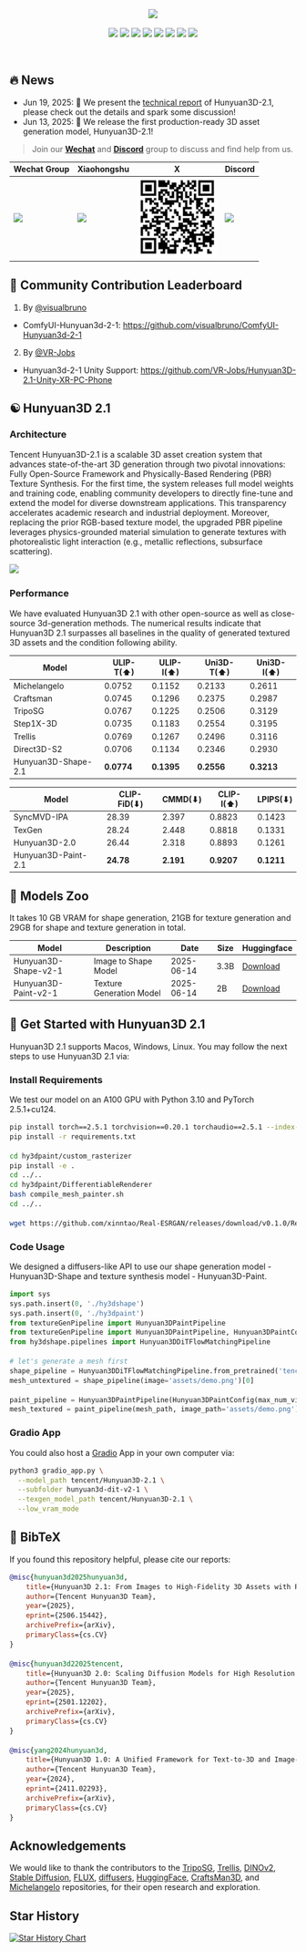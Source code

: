 
<p align="center">
  <img src="assets/images/teaser.jpg">
</p>


<div align="center">
  <a href=https://3d.hunyuan.tencent.com target="_blank"><img src=https://img.shields.io/badge/Official%20Site-333399.svg?logo=homepage height=22px></a>
  <a href=https://huggingface.co/spaces/tencent/Hunyuan3D-2.1  target="_blank"><img src=https://img.shields.io/badge/%F0%9F%A4%97%20Demo-276cb4.svg height=22px></a>
  <a href=https://huggingface.co/tencent/Hunyuan3D-2.1 target="_blank"><img src=https://img.shields.io/badge/%F0%9F%A4%97%20Models-d96902.svg height=22px></a>
  <a href=https://3d-models.hunyuan.tencent.com/ target="_blank"><img src= https://img.shields.io/badge/Page-bb8a2e.svg?logo=github height=22px></a>
  <a href=https://discord.gg/dNBrdrGGMa target="_blank"><img src= https://img.shields.io/badge/Discord-white.svg?logo=discord height=22px></a>
  <a href=https://arxiv.org/pdf/2506.15442 target="_blank"><img src=https://img.shields.io/badge/Report-b5212f.svg?logo=arxiv height=22px></a>
  <a href=https://x.com/TencentHunyuan target="_blank"><img src=https://img.shields.io/badge/Hunyuan-black.svg?logo=x height=22px></a>
 <a href="#community-resources" target="_blank"><img src=https://img.shields.io/badge/Community-lavender.svg?logo=homeassistantcommunitystore height=22px></a>
</div>

[//]: # (  <a href=# target="_blank"><img src=https://img.shields.io/badge/Report-b5212f.svg?logo=arxiv height=22px></a>)

[//]: # (  <a href=# target="_blank"><img src= https://img.shields.io/badge/Colab-8f2628.svg?logo=googlecolab height=22px></a>)

[//]: # (  <a href="#"><img alt="PyPI - Downloads" src="https://img.shields.io/pypi/v/mulankit?logo=pypi"  height=22px></a>)
<br>

## 🔥 News

- Jun 19, 2025: 👋 We present the [technical report](https://arxiv.org/pdf/2506.15442) of Hunyuan3D-2.1, please check out the details and spark some discussion!
- Jun 13, 2025: 🤗 We release the first production-ready 3D asset generation model, Hunyuan3D-2.1!

> Join our **[Wechat](#)** and **[Discord](https://discord.gg/dNBrdrGGMa)** group to discuss and find help from us.

| Wechat Group                                     | Xiaohongshu                                           | X                                           | Discord                                           |
|--------------------------------------------------|-------------------------------------------------------|---------------------------------------------|---------------------------------------------------|
| <img src="assets/qrcode/wechat.png"  height=140> | <img src="assets/qrcode/xiaohongshu.png"  height=140> | <img src="assets/qrcode/x.png"  height=140> | <img src="assets/qrcode/discord.png"  height=140> |        

## 🤗 Community Contribution Leaderboard
1. By [@visualbruno](https://github.com/visualbruno)
  - ComfyUI-Hunyuan3d-2-1: https://github.com/visualbruno/ComfyUI-Hunyuan3d-2-1
2. By [@VR-Jobs](https://github.com/VR-Jobs)
  - Hunyuan3d-2-1 Unity Support: https://github.com/VR-Jobs/Hunyuan3D-2.1-Unity-XR-PC-Phone

## ☯️ **Hunyuan3D 2.1**

### Architecture

Tencent Hunyuan3D-2.1 is a scalable 3D asset creation system that advances state-of-the-art 3D generation through two pivotal innovations: Fully Open-Source Framework and  Physically-Based Rendering (PBR) Texture Synthesis. For the first time, the system releases full model weights and training code, enabling community developers to directly fine-tune and extend the model for diverse downstream applications. This transparency accelerates academic research and industrial deployment. Moreover, replacing the prior RGB-based texture model, the upgraded PBR pipeline leverages  physics-grounded material simulation  to generate textures with photorealistic light interaction (e.g., metallic reflections, subsurface scattering).

<p align="left">
  <img src="assets/images/pipeline.png">
</p>

### Performance

We have evaluated Hunyuan3D 2.1 with other open-source as well as close-source 3d-generation methods.
The numerical results indicate that Hunyuan3D 2.1 surpasses all baselines in the quality of generated textured 3D assets
and the condition following ability.

| Model                   | ULIP-T(⬆)   | ULIP-I(⬆) | Uni3D-T(⬆)      | Uni3D-I(⬆) |
|-------------------------|-----------|-------------|-------------|---------------|
| Michelangelo  | 0.0752     | 0.1152      | 0.2133     | 0.2611         |
| Craftsman | 0.0745     | 0.1296      | 0.2375     | 0.2987         |
| TripoSG | 0.0767     | 0.1225      | 0.2506     | 0.3129       |
| Step1X-3D | 0.0735     | 0.1183      | 0.2554     | 0.3195         |
| Trellis | 0.0769     | 0.1267      | 0.2496     | 0.3116         |
| Direct3D-S2 | 0.0706     | 0.1134      | 0.2346     | 0.2930         |
| Hunyuan3D-Shape-2.1           | **0.0774** | **0.1395**  | **0.2556** | **0.3213** |


| Model                   | CLIP-FiD(⬇)   | CMMD(⬇) | CLIP-I(⬆)      | LPIPS(⬇) |
|-------------------------|-----------|-------------|-------------|---------------|
| SyncMVD-IPA  | 28.39     | 2.397      | 0.8823     | 0.1423         |
| TexGen | 28.24     | 2.448      | 0.8818     | 0.1331         |
| Hunyuan3D-2.0 | 26.44     | 2.318     | 0.8893     | 0.1261         |
| Hunyuan3D-Paint-2.1           | **24.78** | **2.191**  | **0.9207** | **0.1211**     |



## 🎁 Models Zoo

It takes 10 GB VRAM for shape generation, 21GB for texture generation and 29GB for shape and texture generation in total.


| Model                      | Description                 | Date       | Size | Huggingface                                                                               |
|----------------------------|-----------------------------|------------|------|-------------------------------------------------------------------------------------------| 
| Hunyuan3D-Shape-v2-1         | Image to Shape Model        | 2025-06-14 | 3.3B | [Download](https://huggingface.co/tencent/Hunyuan3D-2.1/tree/main/hunyuan3d-dit-v2-1)         |
| Hunyuan3D-Paint-v2-1       | Texture Generation Model    | 2025-06-14 | 2B | [Download](https://huggingface.co/tencent/Hunyuan3D-2.1/tree/main/hunyuan3d-paintpbr-v2-1)       |


## 🤗 Get Started with Hunyuan3D 2.1

Hunyuan3D 2.1 supports Macos, Windows, Linux. You may follow the next steps to use Hunyuan3D 2.1 via:

### Install Requirements
We test our model on an A100 GPU with Python 3.10 and PyTorch 2.5.1+cu124.
```bash
pip install torch==2.5.1 torchvision==0.20.1 torchaudio==2.5.1 --index-url https://download.pytorch.org/whl/cu124
pip install -r requirements.txt

cd hy3dpaint/custom_rasterizer
pip install -e .
cd ../..
cd hy3dpaint/DifferentiableRenderer
bash compile_mesh_painter.sh
cd ../..

wget https://github.com/xinntao/Real-ESRGAN/releases/download/v0.1.0/RealESRGAN_x4plus.pth -P hy3dpaint/ckpt
```

### Code Usage

We designed a diffusers-like API to use our shape generation model - Hunyuan3D-Shape and texture synthesis model -
Hunyuan3D-Paint.

```python
import sys
sys.path.insert(0, './hy3dshape')
sys.path.insert(0, './hy3dpaint')
from textureGenPipeline import Hunyuan3DPaintPipeline
from textureGenPipeline import Hunyuan3DPaintPipeline, Hunyuan3DPaintConfig
from hy3dshape.pipelines import Hunyuan3DDiTFlowMatchingPipeline

# let's generate a mesh first
shape_pipeline = Hunyuan3DDiTFlowMatchingPipeline.from_pretrained('tencent/Hunyuan3D-2.1')
mesh_untextured = shape_pipeline(image='assets/demo.png')[0]

paint_pipeline = Hunyuan3DPaintPipeline(Hunyuan3DPaintConfig(max_num_view=6, resolution=512))
mesh_textured = paint_pipeline(mesh_path, image_path='assets/demo.png')
```


### Gradio App

You could also host a [Gradio](https://www.gradio.app/) App in your own computer via:


```bash
python3 gradio_app.py \
  --model_path tencent/Hunyuan3D-2.1 \
  --subfolder hunyuan3d-dit-v2-1 \
  --texgen_model_path tencent/Hunyuan3D-2.1 \
  --low_vram_mode
```


## 🔗 BibTeX

If you found this repository helpful, please cite our reports:

```bibtex
@misc{hunyuan3d2025hunyuan3d,
    title={Hunyuan3D 2.1: From Images to High-Fidelity 3D Assets with Production-Ready PBR Material},
    author={Tencent Hunyuan3D Team},
    year={2025},
    eprint={2506.15442},
    archivePrefix={arXiv},
    primaryClass={cs.CV}
}

@misc{hunyuan3d22025tencent,
    title={Hunyuan3D 2.0: Scaling Diffusion Models for High Resolution Textured 3D Assets Generation},
    author={Tencent Hunyuan3D Team},
    year={2025},
    eprint={2501.12202},
    archivePrefix={arXiv},
    primaryClass={cs.CV}
}

@misc{yang2024hunyuan3d,
    title={Hunyuan3D 1.0: A Unified Framework for Text-to-3D and Image-to-3D Generation},
    author={Tencent Hunyuan3D Team},
    year={2024},
    eprint={2411.02293},
    archivePrefix={arXiv},
    primaryClass={cs.CV}
}
```

## Acknowledgements

We would like to thank the contributors to
the [TripoSG](https://github.com/VAST-AI-Research/TripoSG), [Trellis](https://github.com/microsoft/TRELLIS),  [DINOv2](https://github.com/facebookresearch/dinov2), [Stable Diffusion](https://github.com/Stability-AI/stablediffusion), [FLUX](https://github.com/black-forest-labs/flux), [diffusers](https://github.com/huggingface/diffusers), [HuggingFace](https://huggingface.co), [CraftsMan3D](https://github.com/wyysf-98/CraftsMan3D), 
and [Michelangelo](https://github.com/NeuralCarver/Michelangelo/tree/main) repositories, for their open research and
exploration.

## Star History

<a href="https://star-history.com/#Tencent-Hunyuan/Hunyuan3D-2.1&Date">
 <picture>
   <source media="(prefers-color-scheme: dark)" srcset="https://api.star-history.com/svg?repos=Tencent-Hunyuan/Hunyuan3D-2.1&type=Date&theme=dark" />
   <source media="(prefers-color-scheme: light)" srcset="https://api.star-history.com/svg?repos=Tencent-Hunyuan/Hunyuan3D-2.1&type=Date" />
   <img alt="Star History Chart" src="https://api.star-history.com/svg?repos=Tencent-Hunyuan/Hunyuan3D-2.1&type=Date" />
 </picture>
</a>
